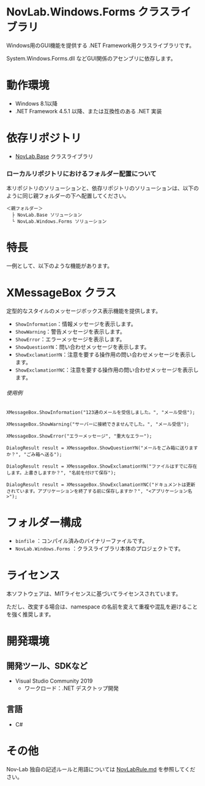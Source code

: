 ﻿# NovLab.Windows.Forms クラスライブラリ

Windows用のGUI機能を提供する .NET Framework用クラスライブラリです。

System.Windows.Forms.dll などGUI関係のアセンブリに依存します。


# 動作環境

- Windows 8.1以降
- .NET Framework 4.5.1 以降、または互換性のある .NET 実装


# 依存リポジトリ

- [NovLab.Base](https://github.com/Nov-Lab/NovLab.Base) クラスライブラリ

### ローカルリポジトリにおけるフォルダー配置について

本リポジトリのソリューションと、依存リポジトリのソリューションは、以下のように同じ親フォルダーの下へ配置してください。
```
＜親フォルダー＞
  ├ NovLab.Base ソリューション
  └ NovLab.Windows.Forms ソリューション
```


# 特長

一例として、以下のような機能があります。


# XMessageBox クラス

定型的なスタイルのメッセージボックス表示機能を提供します。

- `ShowInformation`：情報メッセージを表示します。
- `ShowWarning`：警告メッセージを表示します。
- `ShowError`：エラーメッセージを表示します。
- `ShowQuestionYN`：問い合わせメッセージを表示します。
- `ShowExclamationYN`：注意を要する操作用の問い合わせメッセージを表示します。
- `ShowExclamationYNC`：注意を要する操作用の問い合わせメッセージを表示します。

###### 使用例
```
XMessageBox.ShowInformation("123通のメールを受信しました。", "メール受信");

XMessageBox.ShowWarning("サーバーに接続できませんでした。", "メール受信");

XMessageBox.ShowError("エラーメッセージ", "重大なエラー");

DialogResult result = XMessageBox.ShowQuestionYN("メールをごみ箱に送りますか？", "ごみ箱へ送る");

DialogResult result = XMessageBox.ShowExclamationYN("ファイルはすでに存在します。上書きしますか？", "名前を付けて保存");

DialogResult result = XMessageBox.ShowExclamationYNC("ドキュメントは更新されています。アプリケーションを終了する前に保存しますか？", "<アプリケーション名>");
```


# フォルダー構成

- `binfile` ：コンパイル済みのバイナリーファイルです。
- `NovLab.Windows.Forms` ：クラスライブラリ本体のプロジェクトです。


# ライセンス

本ソフトウェアは、MITライセンスに基づいてライセンスされています。

ただし、改変する場合は、namespace の名前を変えて重複や混乱を避けることを強く推奨します。


# 開発環境

## 開発ツール、SDKなど
- Visual Studio Community 2019
  - ワークロード：.NET デスクトップ開発

## 言語
- C#


# その他

Nov-Lab 独自の記述ルールと用語については [NovLabRule.md](https://github.com/Nov-Lab/Nov-Lab/blob/main/NovLabRule.md) を参照してください。
